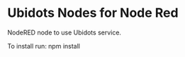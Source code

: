 # Ubidots Nodes for Node Red

NodeRED node to use Ubidots service.

To install run: 
	npm install




